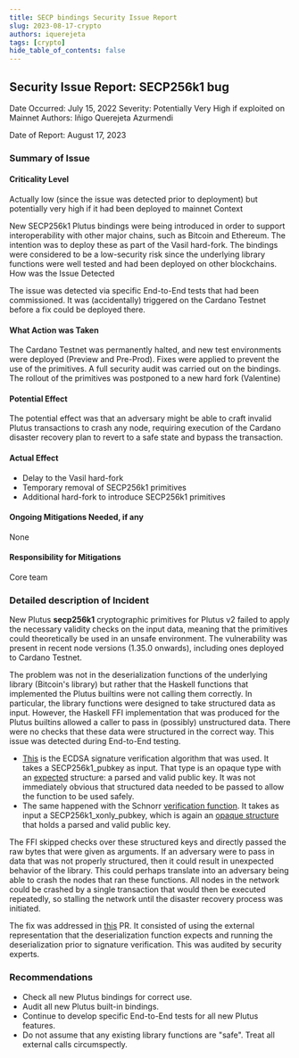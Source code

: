 ```yaml
---
title: SECP bindings Security Issue Report
slug: 2023-08-17-crypto
authors: iquerejeta
tags: [crypto]
hide_table_of_contents: false
---
```


## Security Issue Report: SECP256k1 bug

Date Occurred: July 15, 2022
Severity:  Potentially Very High if exploited on Mainnet
Authors: Iñigo Querejeta Azurmendi

Date of Report: August 17, 2023
### Summary of Issue
#### Criticality Level
Actually low (since the issue was detected prior to deployment) but potentially very high if it had been deployed to mainnet
Context

New SECP256k1 Plutus bindings were being introduced in order to support interoperability with other major chains, such as Bitcoin and Ethereum.  The intention was to deploy these as part of the Vasil hard-fork. The bindings were considered to be a low-security risk since the underlying library functions were well tested and had been deployed on other blockchains.
How was the Issue Detected

The issue was detected via specific End-to-End tests that had been commissioned.  It was (accidentally) triggered on the Cardano Testnet before a fix could be deployed there.

#### What Action was Taken
The Cardano Testnet was permanently halted, and new test environments were deployed (Preview and Pre-Prod).
Fixes were applied to prevent the use of the primitives.
A full security audit was carried out on the bindings.
The rollout of the primitives was postponed to a new hard fork (Valentine)    

#### Potential Effect
The potential effect was that an adversary might be able to craft invalid Plutus transactions to crash any node, requiring execution of the Cardano disaster recovery plan to revert to a safe state and bypass the transaction.

#### Actual Effect
* Delay to the Vasil hard-fork
* Temporary removal of SECP256k1 primitives
* Additional hard-fork to introduce SECP256k1 primitives

#### Ongoing Mitigations Needed, if any
None

#### Responsibility for Mitigations
Core team

### Detailed description of Incident
New Plutus **secp256k1** cryptographic primitives for Plutus v2 failed to apply the necessary validity checks on the input data, meaning that the primitives could theoretically be used in an unsafe environment.  The vulnerability was present in recent node versions (1.35.0 onwards), including ones deployed to Cardano Testnet.

The problem was not in the deserialization functions of the underlying library (Bitcoin's library) but rather that the Haskell functions that implemented the Plutus builtins were not calling them correctly.  In particular, the library functions were designed to take structured data as input. However, the Haskell FFI implementation that was produced for the Plutus builtins allowed a caller to pass in (possibly) unstructured data. There were no checks that these data were structured in the correct way.  This issue was detected during End-to-End testing.
 
* [This](https://github.com/bitcoin-core/secp256k1/blob/master/include/secp256k1.h#L518) is the ECDSA signature verification algorithm that was used. It takes a SECP256k1_pubkey as input. That type is an opaque type with an [expected](https://github.com/bitcoin-core/secp256k1/blob/master/include/secp256k1.h#L61) structure: a parsed and valid public key.  It was not immediately obvious that structured data needed to be passed to allow the function to be used safely.
* The same happened with the Schnorr [verification function](https://github.com/bitcoin-core/secp256k1/blob/master/include/secp256k1_schnorrsig.h#L170). It takes as input a SECP256k1_xonly_pubkey, which is again an [opaque structure](https://github.com/bitcoin-core/secp256k1/blob/master/include/secp256k1_extrakeys.h#L10) that holds a parsed and valid public key.

The FFI skipped checks over these structured keys and directly passed the raw bytes that were given as arguments. If an adversary were to pass in data that was not properly structured, then it could result in unexpected behavior of the library. This could perhaps translate into an adversary being able to crash the nodes that ran these functions.  All nodes in the network could be crashed by a single transaction that would then be executed repeatedly, so stalling the network until the disaster recovery process was initiated.

The fix was addressed in [this](https://github.com/input-output-hk/cardano-base/pull/289) PR. It consisted of using the external representation that the deserialization function expects and running the deserialization prior to signature verification.  This was audited by security experts.

### Recommendations
* Check all new Plutus bindings for correct use.
* Audit all new Plutus built-in bindings.
* Continue to develop specific End-to-End tests for all new Plutus features.
* Do not assume that any existing library functions are "safe". Treat all external calls circumspectly.

